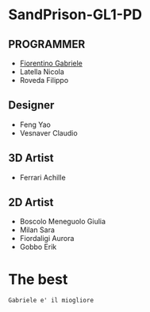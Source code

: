 # SandPrison-GL1-PD

## PROGRAMMER
 * [Fiorentino Gabriele](#the-best)
 * Latella Nicola
 * Roveda Filippo

## Designer
 * Feng Yao
 * Vesnaver Claudio

## 3D Artist
 * Ferrari Achille

## 2D Artist
 * Boscolo Meneguolo Giulia
 * Milan Sara
 * Fiordaligi Aurora
 * Gobbo Erik




















 # The best
    Gabriele e' il miogliore

